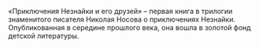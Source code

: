 <!--2025-09-01 16:11:05--><!--pdate:1954-->
«Приключения Незнайки и его друзей» – первая книга в трилогии знаменитого писателя Николая Носова о приключениях Незнайки. Опубликованная в середине прошлого века, она вошла в золотой фонд детской литературы.